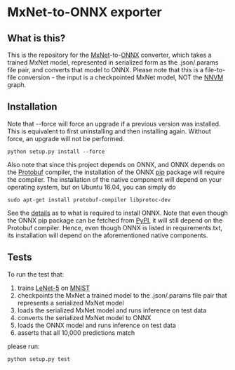 MxNet-to-ONNX exporter
==========================


What is this?
------------------


This is the repository for the [MxNet](https://github.com/apache/incubator-mxnet)-to-[ONNX](https://github.com/onnx/onnx) converter, which takes a trained MxNet model, represented in serialized form as the .json/.params file pair, and converts that model to ONNX. Please note that this is a file-to-file conversion - the input is a checkpointed MxNet model, NOT the [NNVM](https://github.com/dmlc/nnvm) graph.

Installation
----------------------------------------

Note that --force will force an upgrade if a previous version was installed. This is equivalent to first uninstalling and then installing again. Without force, an upgrade will not be performed.

```python setup.py install --force```

Also note that since this project depends on ONNX, and ONNX depends on the [Protobuf](https://github.com/google/protobuf) compiler, the installation of the ONNX [pip](https://packaging.python.org/tutorials/installing-packages/#use-pip-for-installing) package will require the compiler. The installation of the native component will depend on your operating system, but on Ubuntu 16.04, you can simply do

```sudo apt-get install protobuf-compiler libprotoc-dev```

See the [details](https://github.com/onnx/onnx/blob/master/README.md) as to what is required to install ONNX. Note that even though the ONNX pip package can be fetched from [PyPI](https://pypi.python.org/pypi), it will still depend on the Protobuf compiler. Hence, even though ONNX is listed in requirements.txt, its installation will depend on the aforementioned native components.


Tests
----------------------------------------

To run the test that:

1. trains [LeNet-5](http://yann.lecun.com/exdb/publis/pdf/lecun-01a.pdf) on [MNIST](http://yann.lecun.com/exdb/mnist/)
2. checkpoints the MxNet a trained model to the .json/.params file pair that represents a serialized MxNet model
3. loads the serialized MxNet model and runs inference on test data
4. converts the serialized MxNet model to ONNX
5. loads the ONNX model and runs inference on test data
6. asserts that all 10,000 predictions match

please run:

```python setup.py test```
 
